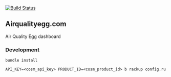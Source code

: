 [![Build Status](https://secure.travis-ci.org/cosm/airqualityegg.com.png)](http://travis-ci.org/cosm/airqualityegg.com)

## Airqualityegg.com

Air Quality Egg dashboard

### Development

`bundle install`

`API_KEY=<cosm_api_key> PRODUCT_ID=<cosm_product_id> b rackup config.ru`

